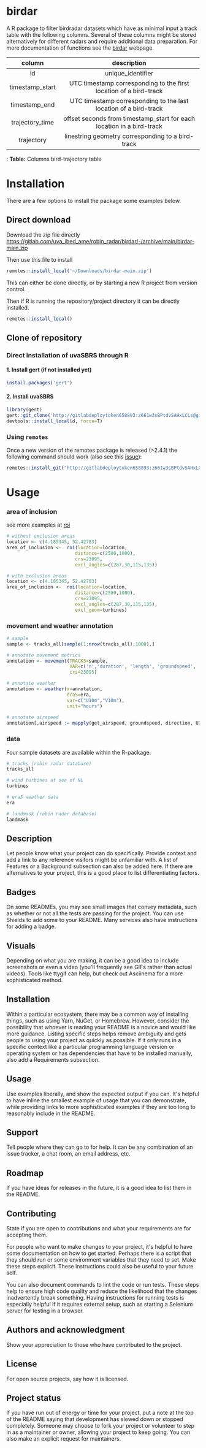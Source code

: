 # birdar
 
A R package to filter birdradar datasets which have as minimal input a track table with the following columns. Several of these columns might be stored alternatively for different radars and require additional data preparation. For more documentation of functions see the [birdar](https://uva_ibed_ame.gitlab.io/robin_radar/birdar/) webpage. 

| column          | description                                                            | 
|:---------------:|:----------------------------------------------------------------------:|
| id              | unique_identifier                                                      |               
| timestamp_start | UTC timestamp corresponding to the first location of a bird-track      | 
| timestamp_end   | UTC timestamp corresponding to the last location of a bird-track       | 
| trajectory_time | offset seconds from timestamp_start for each location in a bird-track  | 
| trajectory      | linestring geometry corresponding to a bird-track                      | 
: **Table:** Columns bird-trajectory table 


# Installation

There are a few options to install the package some examples below.

## Direct download

Download the zip file directly https://gitlab.com/uva_ibed_ame/robin_radar/birdar/-/archive/main/birdar-main.zip

Then use this file to install

```R
remotes::install_local('~/Downloads/birdar-main.zip')
```

This can either be done directly, or by starting a new R project from version control.

Then if R is running the repository/project directory it can be directly installed.

```R
remotes::install_local()
```

## Clone of repository

### Direct installation of uvaSBRS through R

#### 1. Install gert (if not installed yet)
```R
install.packages('gert')
```

#### 2. Install uvaSBRS
```R
library(gert)
gert::git_clone('http://gitlabdeploytoken658893:z661w3sBPtdvSAHxLCLs@gitlab.com/uva_ibed_ame/robin_radar/birdar', path = d<-tempfile("birdar_"))
devtools::install_local(d, force=T)
```

### Using `remotes`

Once a new version of the remotes package is released (>2.4.1) the following command should work (also see this [issue](https://github.com/r-lib/remotes/issues/670)):


```r
remotes::install_git("http://gitlabdeploytoken658893:z661w3sBPtdvSAHxLCLs@gitlab.com/uva_ibed_ame/robin_radar/birdar.git", force=T, git = 'external')
```

# Usage 

### area of inclusion 

see more examples at [roi](https://uva_ibed_ame.gitlab.io/robin_radar/birdar/reference/roi.html)

```r
# without exclusion areas 
location <- c(4.185345, 52.42783)
area_of_inclusion <-  roi(location=location,
                         distance=c(2500,1000),
                         crs=23095,
                         excl_angles=c(287,30,115,135))

# with exclusion areas 
location <- c(4.185345, 52.42783)
area_of_inclusion <-  roi(location=location,
                         distance=c(2500,1000),
                         crs=23095,
                         excl_angles=c(287,30,115,135),
                         excl_geom=turbines)
```

### movement and weather annotation 

```r
# sample 
sample <- tracks_all[sample(1:nrow(tracks_all),1000),]

# annotate movement metrics
annotation <- movement(TRACKS=sample,
                       VAR=c('n','duration', 'length', 'groundspeed', 'displacement', 'direction','dot'), 
                       crs=23095)

# annotate weather 
annotation <- weather(x=annotation,
                      era5=era,
                      var=c("U10m","V10m"),
                      unit="hours")
                      
# annotate airspeed     
annotation[,airspeed := mapply(get_airspeed, groundspeed, direction, U10m, V10m)]
```


### data 

Four sample datasets are available within the R-package. 

```r
# tracks (robin radar database)
tracks_all 

# wind turbines at sea of NL 
turbines 

# era5 weather data
era

# landmask (robin radar database)
landmask
```

## Description
Let people know what your project can do specifically. Provide context and add a link to any reference visitors might be unfamiliar with. A list of Features or a Background subsection can also be added here. If there are alternatives to your project, this is a good place to list differentiating factors.

## Badges
On some READMEs, you may see small images that convey metadata, such as whether or not all the tests are passing for the project. You can use Shields to add some to your README. Many services also have instructions for adding a badge.

## Visuals
Depending on what you are making, it can be a good idea to include screenshots or even a video (you'll frequently see GIFs rather than actual videos). Tools like ttygif can help, but check out Asciinema for a more sophisticated method.

## Installation
Within a particular ecosystem, there may be a common way of installing things, such as using Yarn, NuGet, or Homebrew. However, consider the possibility that whoever is reading your README is a novice and would like more guidance. Listing specific steps helps remove ambiguity and gets people to using your project as quickly as possible. If it only runs in a specific context like a particular programming language version or operating system or has dependencies that have to be installed manually, also add a Requirements subsection.

## Usage
Use examples liberally, and show the expected output if you can. It's helpful to have inline the smallest example of usage that you can demonstrate, while providing links to more sophisticated examples if they are too long to reasonably include in the README.

## Support
Tell people where they can go to for help. It can be any combination of an issue tracker, a chat room, an email address, etc.

## Roadmap
If you have ideas for releases in the future, it is a good idea to list them in the README.

## Contributing
State if you are open to contributions and what your requirements are for accepting them.

For people who want to make changes to your project, it's helpful to have some documentation on how to get started. Perhaps there is a script that they should run or some environment variables that they need to set. Make these steps explicit. These instructions could also be useful to your future self.

You can also document commands to lint the code or run tests. These steps help to ensure high code quality and reduce the likelihood that the changes inadvertently break something. Having instructions for running tests is especially helpful if it requires external setup, such as starting a Selenium server for testing in a browser.

## Authors and acknowledgment
Show your appreciation to those who have contributed to the project.

## License
For open source projects, say how it is licensed.

## Project status
If you have run out of energy or time for your project, put a note at the top of the README saying that development has slowed down or stopped completely. Someone may choose to fork your project or volunteer to step in as a maintainer or owner, allowing your project to keep going. You can also make an explicit request for maintainers.
